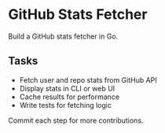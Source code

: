 # GitHub Stats Fetcher

Build a GitHub stats fetcher in Go.

## Tasks
- Fetch user and repo stats from GitHub API
- Display stats in CLI or web UI
- Cache results for performance
- Write tests for fetching logic

Commit each step for more contributions.
